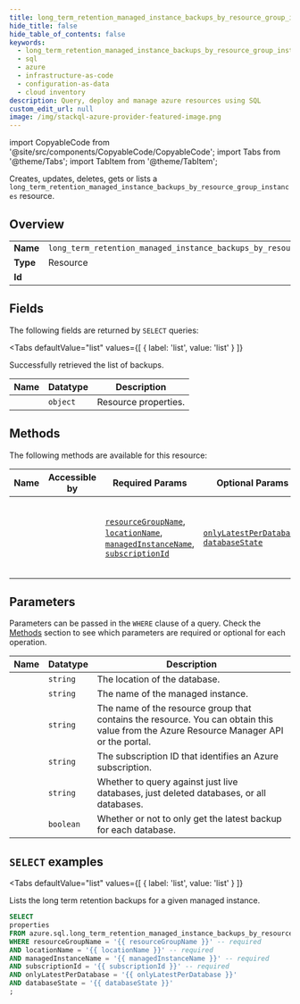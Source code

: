 ```yaml
--- 
title: long_term_retention_managed_instance_backups_by_resource_group_instances
hide_title: false
hide_table_of_contents: false
keywords:
  - long_term_retention_managed_instance_backups_by_resource_group_instances
  - sql
  - azure
  - infrastructure-as-code
  - configuration-as-data
  - cloud inventory
description: Query, deploy and manage azure resources using SQL
custom_edit_url: null
image: /img/stackql-azure-provider-featured-image.png
---
```


import CopyableCode from '@site/src/components/CopyableCode/CopyableCode';
import Tabs from '@theme/Tabs';
import TabItem from '@theme/TabItem';

Creates, updates, deletes, gets or lists a <code>long_term_retention_managed_instance_backups_by_resource_group_instances</code> resource.

## Overview
<table><tbody>
<tr><td><b>Name</b></td><td><code>long_term_retention_managed_instance_backups_by_resource_group_instances</code></td></tr>
<tr><td><b>Type</b></td><td>Resource</td></tr>
<tr><td><b>Id</b></td><td><CopyableCode code="azure.sql.long_term_retention_managed_instance_backups_by_resource_group_instances" /></td></tr>
</tbody></table>

## Fields

The following fields are returned by `SELECT` queries:

<Tabs
    defaultValue="list"
    values={[
        { label: 'list', value: 'list' }
    ]}
>
<TabItem value="list">

Successfully retrieved the list of backups.

<table>
<thead>
    <tr>
    <th>Name</th>
    <th>Datatype</th>
    <th>Description</th>
    </tr>
</thead>
<tbody>
<tr>
    <td><CopyableCode code="properties" /></td>
    <td><code>object</code></td>
    <td>Resource properties.</td>
</tr>
</tbody>
</table>
</TabItem>
</Tabs>

## Methods

The following methods are available for this resource:

<table>
<thead>
    <tr>
    <th>Name</th>
    <th>Accessible by</th>
    <th>Required Params</th>
    <th>Optional Params</th>
    <th>Description</th>
    </tr>
</thead>
<tbody>
<tr>
    <td><a href="#list"><CopyableCode code="list" /></a></td>
    <td><CopyableCode code="select" /></td>
    <td><a href="#parameter-resourceGroupName"><code>resourceGroupName</code></a>, <a href="#parameter-locationName"><code>locationName</code></a>, <a href="#parameter-managedInstanceName"><code>managedInstanceName</code></a>, <a href="#parameter-subscriptionId"><code>subscriptionId</code></a></td>
    <td><a href="#parameter-onlyLatestPerDatabase"><code>onlyLatestPerDatabase</code></a>, <a href="#parameter-databaseState"><code>databaseState</code></a></td>
    <td>Lists the long term retention backups for a given managed instance.</td>
</tr>
</tbody>
</table>

## Parameters

Parameters can be passed in the `WHERE` clause of a query. Check the [Methods](#methods) section to see which parameters are required or optional for each operation.

<table>
<thead>
    <tr>
    <th>Name</th>
    <th>Datatype</th>
    <th>Description</th>
    </tr>
</thead>
<tbody>
<tr id="parameter-locationName">
    <td><CopyableCode code="locationName" /></td>
    <td><code>string</code></td>
    <td>The location of the database.</td>
</tr>
<tr id="parameter-managedInstanceName">
    <td><CopyableCode code="managedInstanceName" /></td>
    <td><code>string</code></td>
    <td>The name of the managed instance.</td>
</tr>
<tr id="parameter-resourceGroupName">
    <td><CopyableCode code="resourceGroupName" /></td>
    <td><code>string</code></td>
    <td>The name of the resource group that contains the resource. You can obtain this value from the Azure Resource Manager API or the portal.</td>
</tr>
<tr id="parameter-subscriptionId">
    <td><CopyableCode code="subscriptionId" /></td>
    <td><code>string</code></td>
    <td>The subscription ID that identifies an Azure subscription.</td>
</tr>
<tr id="parameter-databaseState">
    <td><CopyableCode code="databaseState" /></td>
    <td><code>string</code></td>
    <td>Whether to query against just live databases, just deleted databases, or all databases.</td>
</tr>
<tr id="parameter-onlyLatestPerDatabase">
    <td><CopyableCode code="onlyLatestPerDatabase" /></td>
    <td><code>boolean</code></td>
    <td>Whether or not to only get the latest backup for each database.</td>
</tr>
</tbody>
</table>

## `SELECT` examples

<Tabs
    defaultValue="list"
    values={[
        { label: 'list', value: 'list' }
    ]}
>
<TabItem value="list">

Lists the long term retention backups for a given managed instance.

```sql
SELECT
properties
FROM azure.sql.long_term_retention_managed_instance_backups_by_resource_group_instances
WHERE resourceGroupName = '{{ resourceGroupName }}' -- required
AND locationName = '{{ locationName }}' -- required
AND managedInstanceName = '{{ managedInstanceName }}' -- required
AND subscriptionId = '{{ subscriptionId }}' -- required
AND onlyLatestPerDatabase = '{{ onlyLatestPerDatabase }}'
AND databaseState = '{{ databaseState }}'
;
```
</TabItem>
</Tabs>
